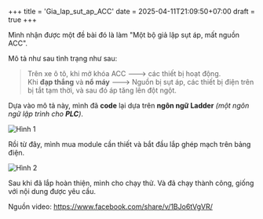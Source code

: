 +++
title = 'Gia_lap_sut_ap_ACC'
date = 2025-04-11T21:09:50+07:00
draft = true
+++

Mình nhận được một đề bài đó là làm "Một bộ giả lập sụt áp, mất nguồn ACC".

Mô tả như sau tình trạng như sau:
> Trên xe ô tô, khi mở khóa ACC ---> các thiết bị hoạt động. </br>
> Khi **đạp thắng** và **nổ máy** ---> Nguồn bị sụt áp, các thiết bị điện trên bị tắt tạm thời, và sau đó áp tăng lên đột ngột. </br>

Dựa vào mô tả này, mình đã **code** lại dựa trên **ngôn ngữ Ladder** *(một ngôn ngữ lập trình cho **PLC**)*.

![Hình 1](/image/Others/Sut_ap_ACC/Hinh_1.jpg)

Rồi từ đây, mình mua module cần thiết và bắt đầu lắp ghép mạch trên bảng điện.

![Hình 2](/image/Others/Sut_ap_ACC/Hinh_2.jpg)

Sau khi đã lắp hoàn thiện, mình cho chạy thử. Và đã chạy thành công, giống với nội dung được yêu cầu.

Nguồn video: https://www.facebook.com/share/v/1BJo6tVgVR/




